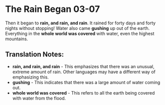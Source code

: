 The Rain Began 03-07
======================


Then it began to **rain, and rain, and rain**. It rained for forty days
and forty nights without stopping! Water also came **gushing** up out
of the earth. Everything in the **whole world was covered** with water,
even the highest mountains.

Translation Notes:
------------------

-   **rain, and rain, and rain** - This emphasizes that there was an
    unusual, extreme amount of rain. Other languages may have a different
    way of emphasizing this.
-   **gushing** - This indicates that there was a large amount of water
    coming out.
-   **whole world was covered** - This refers to all the earth being
    covered with water from the flood.

